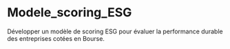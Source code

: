 # Modele_scoring_ESG
Développer un modèle de scoring ESG pour évaluer la performance durable des entreprises cotées en Bourse.
